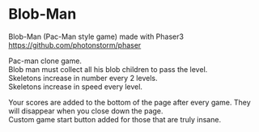 # Blob-Man

Blob-Man (Pac-Man style game) made with Phaser3 https://github.com/photonstorm/phaser

Pac-man clone game.  
Blob man must collect all his blob children to pass the level.  
Skeletons increase in number every 2 levels.  
Skeletons increase in speed every level.  

Your scores are added to the bottom of the page after every game. They will disappear when you close down the page.  
Custom game start button added for those that are truly insane.  
